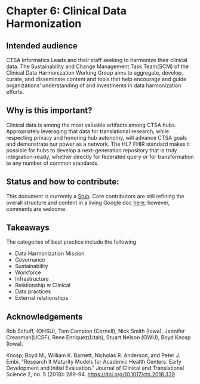# Chapter 6: Clinical Data Harmonization

## Intended audience

CTSA Informatics Leads and their staff seeking to harmonize their clinical data. The Sustainability and Change Management Task Team(SCM) of the Clinical Data Harmonization Working Group aims to aggregate, develop, curate, and disseminate content and tools that help encourage and guide organizations’ understanding of and investments in data harmonization efforts.

## Why is this important?

Clinical data is among the most valuable artifacts among CTSA hubs.  Appropriately leveraging that data for translational research, while respecting privacy and honoring hub autonomy, will advance CTSA goals and demonstrate our power as a network. The HL7 FHIR standard makes it possible for hubs to develop a next-generation repository that is truly integration-ready, whether directly for federated query or for transformation to any number of common standards.

## Status and how to contribute: 

This document is currently a [Stub](https://github.com/data2health/reusable-data-best-practices/blob/master/README.md#stages). Core contributors are still refining the overall structure and content in a living Google doc [here](https://docs.google.com/document/d/15EeMjsBzjHVKBjASNxH540glAZwV77z5/edit); however, comments are welcome.

## Takeaways

The categories of best practice include the following

- Data Harmonization Mission
- Governance
- Sustainability
- Workforce
- Infrastructure
- Relationship w Clinical
- Data practices
- External relationships

## Acknowledgements

Rob Schuff, (OHSU), Tom Campion (Cornell), Nick Smith (Iowa), Jennifer Creasman(UCSF), Rene Enriquez(Utah), Stuart Nelson (GWU), Boyd Knosp (Iowa). 

Knosp, Boyd M., William K. Barnett, Nicholas R. Anderson, and Peter J. Embi. "Research It Maturity Models for Academic Health Centers: Early Development and Initial Evaluation." Journal of Clinical and Translational Science 2, no. 5 (2018): 289-94. https://doi.org/10.1017/cts.2018.339
